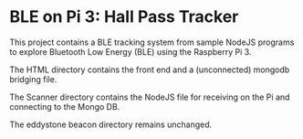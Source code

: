 # BLE on Pi 3: Hall Pass Tracker 

This project contains a BLE tracking system from sample NodeJS programs to explore Bluetooth Low Energy (BLE) using the Raspberry Pi 3.

The HTML directory contains the front end and a (unconnected) mongodb bridging file. 

The Scanner directory contains the NodeJS file for receiving on the Pi and connecting to the Mongo DB. 

The eddystone beacon directory remains unchanged. 
